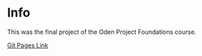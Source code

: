 # Info
This was the final project of the Oden Project Foundations course.

[Git Pages Link](https://eliya-g.github.io/js_calculator_project/)
